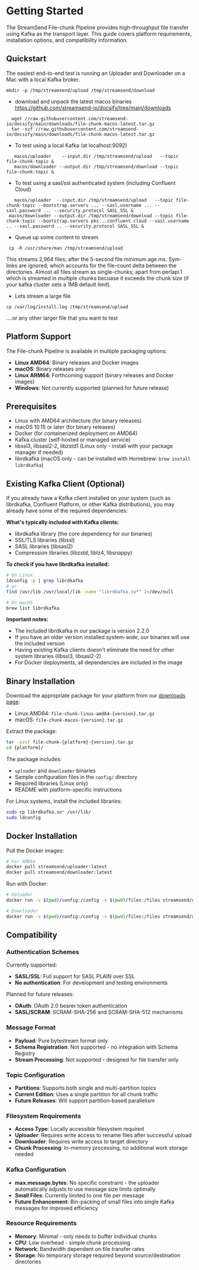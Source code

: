 # Getting Started

The StreamSend File-chunk Pipeline provides high-throughput file transfer using Kafka as the transport layer. This guide covers platform requirements, installation options, and compatibility information.

## Quickstart

The easiest end-to-end test is running an Uploader and Downloader on a Mac with a local Kafka broker.
```text
mkdir -p /tmp/streamsend/upload /tmp/streamsend/download
```

* download and unpack the latest macos binaries https://github.com/streamsend-io/docsify/tree/main/downloads
```text
  wget //raw.githubusercontent.com/streamsend-io/docsify/main/downloads/file-chunk-macos-latest.tar.gz
  tar -xzf //raw.githubusercontent.com/streamsend-io/docsify/main/downloads/file-chunk-macos-latest.tar.gz
```

* To test using a local Kafka (at localhost:9092)
```text
   macos/uploader    --input.dir /tmp/streamsend/upload   --topic file-chunk-topic &
   macos/downloader --output.dir /tmp/streamsend/download --topic file-chunk-topic &
```

* To test using a sasl/ssl authenticated system (including Confluent Cloud)
```text
   macos/uploader  --input.dir /tmp/streamsend/upload   --topic file-chunk-topic --bootstrap.servers ... --sasl.username ... --sasl.password ... --security.protocol SASL_SSL &
 macos/downloader --output.dir /tmp/streamsend/download --topic file-chunk-topic --bootstrap.servers pkc...confluent.cloud --sasl.username .. --sasl.password .. --security.protocol SASL_SSL &
```

* Queue up some content to stream
```text
 cp -R /usr/share/man /tmp/streamsend/upload
```
This streams 2,964 files; after the 5-second file.minimum.age.ms. Sym-links are ignored; which accounts for the file-count delta between the directories. 
Almost all files stream as single-chunks; apart from perlapi.1 which is streamed in multiple chunks becuase it exceeds the chunk size (if your kafka cluster sets a 1MB default limit).

* Lets stream a large file
```text
cp /var/log/install.log /tmp/streamsend/upload
```
 ....or any other larger file that you want to test



## Platform Support

The File-chunk Pipeline is available in multiple packaging options:

- **Linux AMD64**: Binary releases and Docker images
- **macOS**: Binary releases only
- **Linux ARM64**: Forthcoming support (binary releases and Docker images)
- **Windows**: Not currently supported (planned for future release)

## Prerequisites

- Linux with AMD64 architecture (for binary releases)
- macOS 10.15 or later (for binary releases)
- Docker (for containerized deployment on AMD64)
- Kafka cluster (self-hosted or managed service)
- libssl3, libsasl2-2, libzstd1 (Linux only - install with your package manager if needed)
- librdkafka (macOS only - can be installed with Homebrew: `brew install librdkafka`)

## Existing Kafka Client (Optional)

If you already have a Kafka client installed on your system (such as librdkafka, Confluent Platform, or other Kafka distributions), you may already have some of the required dependencies:

**What's typically included with Kafka clients:**
- librdkafka library (the core dependency for our binaries)
- SSL/TLS libraries (libssl)
- SASL libraries (libsasl2)
- Compression libraries (libzstd, liblz4, libsnappy)

**To check if you have librdkafka installed:**
```bash
# On Linux
ldconfig -p | grep librdkafka
# or
find /usr/lib /usr/local/lib -name "librdkafka.so*" 2>/dev/null

# On macOS
brew list librdkafka
```

**Important notes:**
- The included librdkafka in our package is version 2.2.0
- If you have an older version installed system-wide, our binaries will use the included version
- Having existing Kafka clients doesn't eliminate the need for other system libraries (libssl3, libsasl2-2)
- For Docker deployments, all dependencies are included in the image

## Binary Installation

Download the appropriate package for your platform from our [downloads page](https://github.com/streamsend-io/docsify/tree/main/downloads):
- Linux AMD64: `file-chunk-linux-amd64-{version}.tar.gz`
- macOS: `file-chunk-macos-{version}.tar.gz`

Extract the package:
```bash
tar -xzvf file-chunk-{platform}-{version}.tar.gz
cd {platform}/
```

The package includes:
- `uploader` and `downloader` binaries
- Sample configuration files in the `config/` directory
- Required libraries (Linux only)
- README with platform-specific instructions

For Linux systems, install the included libraries:
```bash
sudo cp librdkafka.so* /usr/lib/
sudo ldconfig
```

## Docker Installation

Pull the Docker images:
```bash
# For AMD64
docker pull streamsend/uploader:latest
docker pull streamsend/downloader:latest
```

Run with Docker:
```bash
# Uploader
docker run -v $(pwd)/config:/config -v $(pwd)/files:/files streamsend/uploader:latest

# Downloader
docker run -v $(pwd)/config:/config -v $(pwd)/files:/files streamsend/downloader:latest
```



## Compatibility

### Authentication Schemes

Currently supported:
- **SASL/SSL**: Full support for SASL PLAIN over SSL
- **No authentication**: For development and testing environments

Planned for future releases:
- **OAuth**: OAuth 2.0 bearer token authentication
- **SASL/SCRAM**: SCRAM-SHA-256 and SCRAM-SHA-512 mechanisms

### Message Format

- **Payload**: Pure bytestream format only
- **Schema Registration**: Not supported - no integration with Schema Registry
- **Stream Processing**: Not supported - designed for file transfer only

### Topic Configuration

- **Partitions**: Supports both single and multi-partition topics
- **Current Edition**: Uses a single partition for all chunk traffic
- **Future Releases**: Will support partition-based parallelism

### Filesystem Requirements

- **Access Type**: Locally accessible filesystem required
- **Uploader**: Requires write access to rename files after successful upload
- **Downloader**: Requires write access to target directory
- **Chunk Processing**: In-memory processing, no additional work storage needed

### Kafka Configuration

- **max.message.bytes**: No specific constraint - the uploader automatically adjusts to use message size limits optimally
- **Small Files**: Currently limited to one file per message
- **Future Enhancement**: Bin-packing of small files into single Kafka messages for improved efficiency

### Resource Requirements

- **Memory**: Minimal - only needs to buffer individual chunks
- **CPU**: Low overhead - simple chunk processing
- **Network**: Bandwidth dependent on file transfer rates
- **Storage**: No temporary storage required beyond source/destination directories


